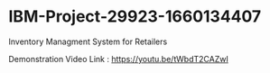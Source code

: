 # IBM-Project-29923-1660134407
Inventory Managment System for Retailers

Demonstration Video Link : https://youtu.be/tWbdT2CAZwI
